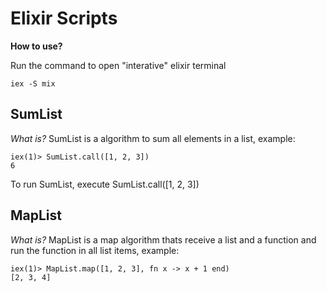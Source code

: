 # Elixir Scripts

**How to use?**

Run the command to open "interative" elixir terminal
```
iex -S mix
```

## SumList
*What is?*
SumList is a algorithm to sum all elements in a list, example:

```
iex(1)> SumList.call([1, 2, 3])
6
```

To run SumList, execute SumList.call([1, 2, 3])

## MapList
*What is?*
MapList is a map algorithm thats receive a list and a function and run the function in all list items, example:

```
iex(1)> MapList.map([1, 2, 3], fn x -> x + 1 end)
[2, 3, 4]
```

